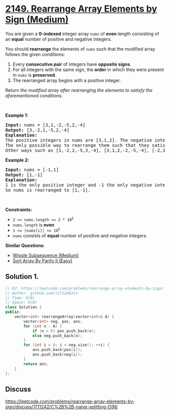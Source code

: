 # [2149. Rearrange Array Elements by Sign (Medium)](https://leetcode.com/problems/rearrange-array-elements-by-sign/)

<p>You are given a <strong>0-indexed</strong> integer array <code>nums</code> of <strong>even</strong> length consisting of an <strong>equal</strong> number of positive and negative integers.</p>

<p>You should <strong>rearrange</strong> the elements of <code>nums</code> such that the modified array follows the given conditions:</p>

<ol>
	<li>Every <strong>consecutive pair</strong> of integers have <strong>opposite signs</strong>.</li>
	<li>For all integers with the same sign, the <strong>order</strong> in which they were present in <code>nums</code> is <strong>preserved</strong>.</li>
	<li>The rearranged array begins with a positive integer.</li>
</ol>

<p>Return <em>the modified array after rearranging the elements to satisfy the aforementioned conditions</em>.</p>

<p>&nbsp;</p>
<p><strong>Example 1:</strong></p>

<pre><strong>Input:</strong> nums = [3,1,-2,-5,2,-4]
<strong>Output:</strong> [3,-2,1,-5,2,-4]
<strong>Explanation:</strong>
The positive integers in nums are [3,1,2]. The negative integers are [-2,-5,-4].
The only possible way to rearrange them such that they satisfy all conditions is [3,-2,1,-5,2,-4].
Other ways such as [1,-2,2,-5,3,-4], [3,1,2,-2,-5,-4], [-2,3,-5,1,-4,2] are incorrect because they do not satisfy one or more conditions.  
</pre>

<p><strong>Example 2:</strong></p>

<pre><strong>Input:</strong> nums = [-1,1]
<strong>Output:</strong> [1,-1]
<strong>Explanation:</strong>
1 is the only positive integer and -1 the only negative integer in nums.
So nums is rearranged to [1,-1].
</pre>

<p>&nbsp;</p>
<p><strong>Constraints:</strong></p>

<ul>
	<li><code>2 &lt;= nums.length &lt;= 2 * 10<sup>5</sup></code></li>
	<li><code>nums.length</code> is <strong>even</strong></li>
	<li><code>1 &lt;= |nums[i]| &lt;= 10<sup>5</sup></code></li>
	<li><code>nums</code> consists of <strong>equal</strong> number of positive and negative integers.</li>
</ul>


**Similar Questions**:
* [Wiggle Subsequence (Medium)](https://leetcode.com/problems/wiggle-subsequence/)
* [Sort Array By Parity II (Easy)](https://leetcode.com/problems/sort-array-by-parity-ii/)

## Solution 1.

```cpp
// OJ: https://leetcode.com/problems/rearrange-array-elements-by-sign/
// Author: github.com/lzl124631x
// Time: O(N)
// Space: O(N)
class Solution {
public:
    vector<int> rearrangeArray(vector<int>& A) {
        vector<int> neg, pos, ans;
        for (int n : A) {
            if (n > 0) pos.push_back(n);
            else neg.push_back(n);
        }
        for (int i = 0; i < neg.size(); ++i) {
            ans.push_back(pos[i]);
            ans.push_back(neg[i]);
        }
        return ans;
    }
};
```

## Discuss

https://leetcode.com/problems/rearrange-array-elements-by-sign/discuss/1711242/C%2B%2B-naive-splitting-O(N)